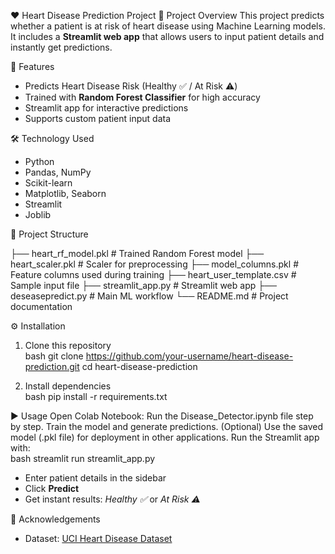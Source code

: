 ❤️ Heart Disease Prediction Project
📌 Project Overview
This project predicts whether a patient is at risk of heart disease using Machine Learning models.  
It includes a **Streamlit web app** that allows users to input patient details and instantly get predictions.


🚀 Features
- Predicts Heart Disease Risk (Healthy ✅ / At Risk ⚠️)  
- Trained with **Random Forest Classifier** for high accuracy  
- Streamlit app for interactive predictions  
- Supports custom patient input data  


 🛠️ Technology Used
- Python  
- Pandas, NumPy  
- Scikit-learn  
- Matplotlib, Seaborn  
- Streamlit  
- Joblib  


 📂 Project Structure

├── heart_rf_model.pkl       # Trained Random Forest model
├── heart_scaler.pkl         # Scaler for preprocessing
├── model_columns.pkl        # Feature columns used during training
├── heart_user_template.csv  # Sample input file
├── streamlit_app.py         # Streamlit web app
├── deseasepredict.py        # Main ML workflow
└── README.md                # Project documentation


⚙️ Installation
1. Clone this repository  
bash
git clone https://github.com/your-username/heart-disease-prediction.git
cd heart-disease-prediction


2. Install dependencies  
bash
pip install -r requirements.txt


 ▶️ Usage
Open Colab Notebook:
Run the Disease_Detector.ipynb file step by step.
Train the model and generate predictions.
(Optional) Use the saved model (.pkl file) for deployment in other applications.
Run the Streamlit app with:  
bash
streamlit run streamlit_app.py


- Enter patient details in the sidebar  
- Click **Predict**  
- Get instant results: *Healthy ✅* or *At Risk ⚠️*  

🙌 Acknowledgements
- Dataset: [UCI Heart Disease Dataset](https://archive.ics.uci.edu/ml/datasets/heart+Disease)  
